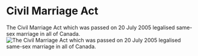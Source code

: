 # Civil Marriage Act
The Civil Marriage Act which was passed on 20 July 2005 legalised same-sex marriage in all of Canada.
![The Civil Marriage Act which was passed on 20 July 2005 legalised same-sex marriage in all of Canada.](https://nationalpostcom.files.wordpress.com/2012/01/homosexual-canada.jpg "flag")
